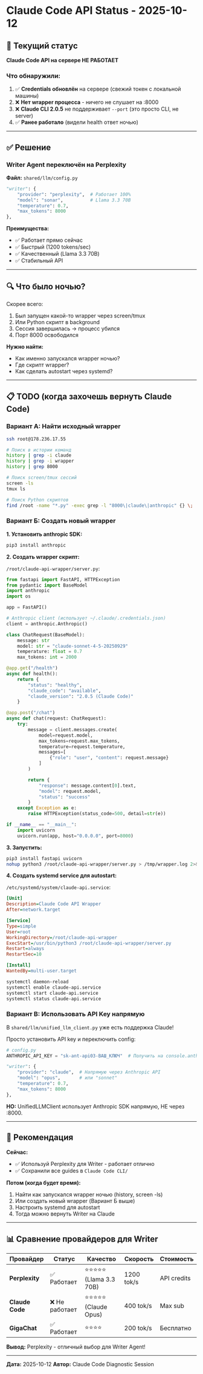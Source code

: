 # Claude Code API Status - 2025-10-12

## 🔴 Текущий статус

**Claude Code API на сервере НЕ РАБОТАЕТ**

### Что обнаружили:

1. ✅ **Credentials обновлён** на сервере (свежий токен с локальной машины)
2. ❌ **Нет wrapper процесса** - ничего не слушает на :8000
3. ❌ **Claude CLI 2.0.5** не поддерживает `--port` (это просто CLI, не server)
4. ✅ **Ранее работало** (видели health ответ ночью)

---

## ✅ Решение

### Writer Agent переключён на **Perplexity**

**Файл:** `shared/llm/config.py`

```python
"writer": {
    "provider": "perplexity",  # Работает 100%
    "model": "sonar",          # Llama 3.3 70B
    "temperature": 0.7,
    "max_tokens": 8000
},
```

**Преимущества:**
- ✅ Работает прямо сейчас
- ✅ Быстрый (1200 tokens/sec)
- ✅ Качественный (Llama 3.3 70B)
- ✅ Стабильный API

---

## 🔍 Что было ночью?

Скорее всего:
1. Был запущен какой-то wrapper через screen/tmux
2. Или Python скрипт в background
3. Сессия завершилась → процесс убился
4. Порт 8000 освободился

**Нужно найти:**
- Как именно запускался wrapper ночью?
- Где скрипт wrapper?
- Как сделать autostart через systemd?

---

## 📋 TODO (когда захочешь вернуть Claude Code)

### Вариант А: Найти исходный wrapper

```bash
ssh root@178.236.17.55

# Поиск в истории команд
history | grep -i claude
history | grep -i wrapper
history | grep 8000

# Поиск screen/tmux сессий
screen -ls
tmux ls

# Поиск Python скриптов
find /root -name "*.py" -exec grep -l "8000\|claude\|anthropic" {} \;
```

### Вариант Б: Создать новый wrapper

**1. Установить anthropic SDK:**
```bash
pip3 install anthropic
```

**2. Создать wrapper скрипт:**

`/root/claude-api-wrapper/server.py`:
```python
from fastapi import FastAPI, HTTPException
from pydantic import BaseModel
import anthropic
import os

app = FastAPI()

# Anthropic client (использует ~/.claude/.credentials.json)
client = anthropic.Anthropic()

class ChatRequest(BaseModel):
    message: str
    model: str = "claude-sonnet-4-5-20250929"
    temperature: float = 0.7
    max_tokens: int = 2000

@app.get("/health")
async def health():
    return {
        "status": "healthy",
        "claude_code": "available",
        "claude_version": "2.0.5 (Claude Code)"
    }

@app.post("/chat")
async def chat(request: ChatRequest):
    try:
        message = client.messages.create(
            model=request.model,
            max_tokens=request.max_tokens,
            temperature=request.temperature,
            messages=[
                {"role": "user", "content": request.message}
            ]
        )

        return {
            "response": message.content[0].text,
            "model": request.model,
            "status": "success"
        }
    except Exception as e:
        raise HTTPException(status_code=500, detail=str(e))

if __name__ == "__main__":
    import uvicorn
    uvicorn.run(app, host="0.0.0.0", port=8000)
```

**3. Запустить:**
```bash
pip3 install fastapi uvicorn
nohup python3 /root/claude-api-wrapper/server.py > /tmp/wrapper.log 2>&1 &
```

**4. Создать systemd service для autostart:**

`/etc/systemd/system/claude-api.service`:
```ini
[Unit]
Description=Claude Code API Wrapper
After=network.target

[Service]
Type=simple
User=root
WorkingDirectory=/root/claude-api-wrapper
ExecStart=/usr/bin/python3 /root/claude-api-wrapper/server.py
Restart=always
RestartSec=10

[Install]
WantedBy=multi-user.target
```

```bash
systemctl daemon-reload
systemctl enable claude-api.service
systemctl start claude-api.service
systemctl status claude-api.service
```

### Вариант В: Использовать API Key напрямую

В `shared/llm/unified_llm_client.py` уже есть поддержка Claude!

Просто установить API key и переключить config:

```python
# config.py
ANTHROPIC_API_KEY = "sk-ant-api03-ВАШ_КЛЮЧ"  # Получить на console.anthropic.com

"writer": {
    "provider": "claude",  # Напрямую через Anthropic API
    "model": "opus",       # или "sonnet"
    "temperature": 0.7,
    "max_tokens": 8000
},
```

**НО:** UnifiedLLMClient использует Anthropic SDK напрямую, НЕ через :8000.

---

## 🎯 Рекомендация

**Сейчас:**
- ✅ Используй Perplexity для Writer - работает отлично
- ✅ Сохранили все guides в `Claude Code CLI/`

**Потом (когда будет время):**
1. Найти как запускался wrapper ночью (history, screen -ls)
2. Или создать новый wrapper (Вариант Б выше)
3. Настроить systemd для autostart
4. Тогда можно вернуть Writer на Claude

---

## 📊 Сравнение провайдеров для Writer

| Провайдер | Статус | Качество | Скорость | Стоимость |
|-----------|--------|----------|----------|-----------|
| **Perplexity** | ✅ Работает | ⭐⭐⭐⭐⭐ (Llama 3.3 70B) | 1200 tok/s | API credits |
| **Claude Code** | ❌ Не работает | ⭐⭐⭐⭐⭐ (Claude Opus) | 400 tok/s | Max sub |
| **GigaChat** | ✅ Работает | ⭐⭐⭐⭐ | 200 tok/s | Бесплатно |

**Вывод:** Perplexity - отличный выбор для Writer Agent!

---

**Дата:** 2025-10-12
**Автор:** Claude Code Diagnostic Session

